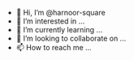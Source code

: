 - 👋 Hi, I’m @harnoor-square
- 👀 I’m interested in ...
- 🌱 I’m currently learning ...
- 💞️ I’m looking to collaborate on ...
- 📫 How to reach me ...

<!---
harnoor-square/harnoor-square is a ✨ special ✨ repository because its `README.md` (this file) appears on your GitHub profile.
You can click the Preview link to take a look at your changes.
--->
